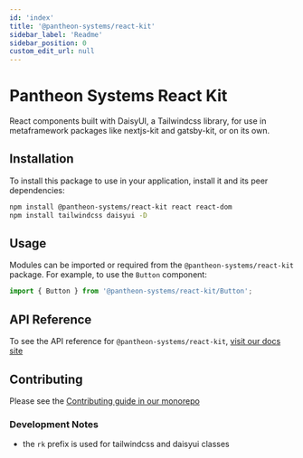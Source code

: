 ```yaml
---
id: 'index'
title: '@pantheon-systems/react-kit'
sidebar_label: 'Readme'
sidebar_position: 0
custom_edit_url: null
---
```


# Pantheon Systems React Kit

React components built with DaisyUI, a Tailwindcss library, for use in
metaframework packages like nextjs-kit and gatsby-kit, or on its own.

## Installation

To install this package to use in your application, install it and its peer
dependencies:

```bash
npm install @pantheon-systems/react-kit react react-dom
npm install tailwindcss daisyui -D
```

## Usage

Modules can be imported or required from the `@pantheon-systems/react-kit`
package. For example, to use the `Button` component:

```js
import { Button } from '@pantheon-systems/react-kit/Button';
```

## API Reference

To see the API reference for `@pantheon-systems/react-kit`,
[visit our docs site](https://decoupledkit.pantheon.io/docs/Packages/react-kit)

## Contributing

Please see the
[Contributing guide in our monorepo](https://github.com/pantheon-systems/decoupled-kit-js/blob/canary/CONTRIBUTING.md)

### Development Notes

- the `rk` prefix is used for tailwindcss and daisyui classes
